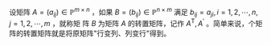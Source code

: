 设矩阵 $A=\left(a_{i j}\right) \in \mathbb{P}^{m \times n}$ ，如果 $B=\left(b_{i j}\right) \in \mathbb{P}^{n \times m}$ 满足 $b_{i j}=a_{j i}, i=1,2, \cdots, n, j=1,2, \cdots, m$ ，就称矩 阵 $B$ 为矩阵 $A$ 的转置矩阵，记作 $A^{\mathrm{T}}, A^{\prime}$ 。简单来说，个矩阵的转置矩阵就是将原矩阵"行变列、列变行"得到。